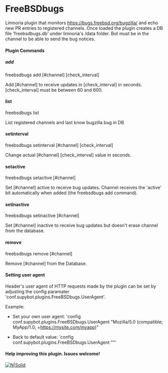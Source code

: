 # FreeBSDbugs
Limnoria plugin that monitors https://bugs.freebsd.org/bugzilla/ and echo new PR entries to registered channels.
Once loaded the plugin creates a DB file 'freebsdbugs.db' under limnoria's /data folder.
Bot must be in the channel to be able to send the bug notices.


#### Plugin Commands
##### add
freebsdbugs add [#channel] [check_interval]

Add [#channel] to receive updates in [check_interval] in seconds. [check_interval] must be between 60 and 600.

#### list
freebsdbugs list

List registered channels and last know bugzilla bug in DB

#### setinterval
freebsdbugs setinterval [#channel] [check_interval]

Change actual [#channel] [check_interval] value in seconds.

#### setactive
freebsdbugs setactive [#channel]

Set [#channel] active to receive bug updates. Channel receives the 'active' bit automatically when added (the freebsdbugs add command).

#### setinactive
freebsdbugs setinactive [#channel]

Set [#channel] inactive to receive bug updates but doesn't erase channel from the database.

#### remove
freebsdbugs remove [#channel]

Remove [#channel] from the Database.

#### Setting user agent

Header's user agent of HTTP requests made by the plugin can be set by adjusting the config paramater 'conf.supybot.plugins.FreeBSDbugs.UserAgent'.

Example:
* Set your own user agent:
'config conf.supybot.plugins.FreeBSDbugs.UserAgent "Mozilla/5.0 (compatible; MyApp/1.0; +https://mysite.com/myapp)"

* Back to default value:
'config conf.supybot.plugins.FreeBSDbugs.UserAgent ""'

#### Help improving this plugin. Issues welcome!



[![N|Solid](http://onda.qsl.br/wp-content/uploads/2019/05/bsdpower.png)](https://www.freebsd.org/)
